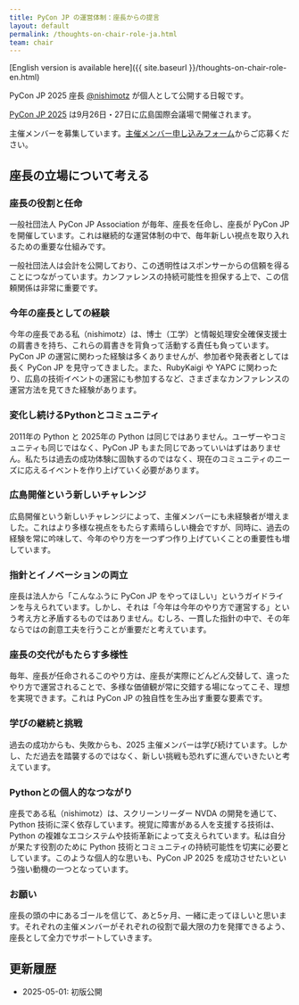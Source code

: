 ```yaml
---
title: PyCon JP の運営体制：座長からの提言
layout: default
permalink: /thoughts-on-chair-role-ja.html
team: chair
---
```


[English version is available here]({{ site.baseurl }}/thoughts-on-chair-role-en.html)

PyCon JP 2025 座長 [@nishimotz](https://d.nishimotz.com/aboutme) が個人として公開する日報です。

[PyCon JP 2025](https://2025.pycon.jp/) は9月26日・27日に広島国際会議場で開催されます。

主催メンバーを募集しています。[主催メンバー申し込みフォーム](https://forms.gle/7irqYKhZVj7AY7LfA)からご応募ください。



## 座長の立場について考える

### 座長の役割と任命

一般社団法人 PyCon JP Association が毎年、座長を任命し、座長が PyCon JP を開催しています。これは継続的な運営体制の中で、毎年新しい視点を取り入れるための重要な仕組みです。

一般社団法人は会計を公開しており、この透明性はスポンサーからの信頼を得ることにつながっています。カンファレンスの持続可能性を担保する上で、この信頼関係は非常に重要です。

### 今年の座長としての経験

今年の座長である私（nishimotz）は、博士（工学）と情報処理安全確保支援士の肩書きを持ち、これらの肩書きを背負って活動する責任も負っています。PyCon JP の運営に関わった経験は多くありませんが、参加者や発表者としては長く PyCon JP を見守ってきました。また、RubyKaigi や YAPC に関わったり、広島の技術イベントの運営にも参加するなど、さまざまなカンファレンスの運営方法を見てきた経験があります。

### 変化し続けるPythonとコミュニティ

2011年の Python と 2025年の Python は同じではありません。ユーザーやコミュニティも同じではなく、PyCon JP もまた同じであっていいはずはありません。私たちは過去の成功体験に固執するのではなく、現在のコミュニティのニーズに応えるイベントを作り上げていく必要があります。

### 広島開催という新しいチャレンジ

広島開催という新しいチャレンジによって、主催メンバーにも未経験者が増えました。これはより多様な視点をもたらす素晴らしい機会ですが、同時に、過去の経験を常に吟味して、今年のやり方を一つずつ作り上げていくことの重要性も増しています。

### 指針とイノベーションの両立

座長は法人から「こんなふうに PyCon JP をやってほしい」というガイドラインを与えられています。しかし、それは「今年は今年のやり方で運営する」という考え方と矛盾するものではありません。むしろ、一貫した指針の中で、その年ならではの創意工夫を行うことが重要だと考えています。

### 座長の交代がもたらす多様性

毎年、座長が任命されるこのやり方は、座長が実際にどんどん交替して、違ったやり方で運営されることで、多様な価値観が常に交錯する場になってこそ、理想を実現できます。これは PyCon JP の独自性を生み出す重要な要素です。

### 学びの継続と挑戦

過去の成功からも、失敗からも、2025 主催メンバーは学び続けています。しかし、ただ過去を踏襲するのではなく、新しい挑戦も恐れずに進んでいきたいと考えています。

### Pythonとの個人的なつながり

座長である私（nishimotz）は、スクリーンリーダー NVDA の開発を通じて、Python 技術に深く依存しています。視覚に障害がある人を支援する技術は、Python の複雑なエコシステムや技術革新によって支えられています。私は自分が果たす役割のために Python 技術とコミュニティの持続可能性を切実に必要としています。このような個人的な思いも、PyCon JP 2025 を成功させたいという強い動機の一つとなっています。

### お願い

座長の頭の中にあるゴールを信じて、あと5ヶ月、一緒に走ってほしいと思います。それぞれの主催メンバーがそれぞれの役割で最大限の力を発揮できるよう、座長として全力でサポートしていきます。



## 更新履歴

- 2025-05-01: 初版公開
